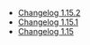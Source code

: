 *   [Changelog 1.15.2](changelog-1.15.2.md)
*   [Changelog 1.15.1](changelog-1.15.1.md)
*   [Changelog 1.15](changelog-1.15.md)